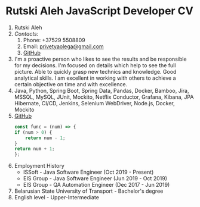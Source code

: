 # **Rutski Aleh JavaScript Developer CV**

1. Rutski Aleh
1. *Contacts:*
    1. Phone: +37529 5508809
    1. Email: privetyaolega@gmail.com
    1. [GitHub](https://github.com/LizaAgey)
1. I'm a proactive person who likes to see the results and be responsible for my decisions. I'm focused on details which help to see the full picture. Able to quickly grasp new technics and knowledge. Good analytical skills. I am excellent in working with others to achieve a certain objective on time and with excellence.
1. Java, Python, Spring Boot, Spring Data, Pandas, Docker, Bamboo, Jira, MSSQL, MySQL, JUnit, Mockito, Netflix Conductor, Grafana, Kibana, JPA Hibernate, CI/CD, Jenkins, Selenium WebDriver, Node.js, Docker, Mockito
1. [GitHub](https://github.com/LizaAgey)
    ```javascript
    const func = (num) => {
    if (num > 0) {
        return num - 1;
    }
    return num + 1;
    };
    ```
1. Employment History
   - ISSoft - Java Software Engineer (Oct 2019 - Present)
   - EIS Group - Java Software Engineer (Jun 2019 - Oct 2019)
   - EIS Group - QA Automation Engineer (Dec 2017 - Jun 2019)
1. Belarusian State University of Transport - Bachelor's degree
1. English level - Upper-Intermediate